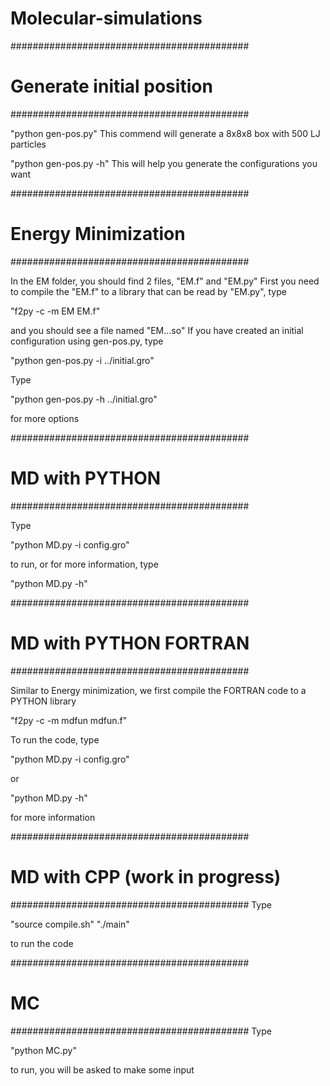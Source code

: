 # Molecular-simulations

###########################################
#     Generate initial position           #
###########################################

"python gen-pos.py"
    This commend will generate a 8x8x8 box with 500 LJ particles

"python gen-pos.py -h"
    This will help you generate the configurations you want


###########################################
#           Energy Minimization           #
###########################################

In the EM folder, you should find 2 files, "EM.f" and "EM.py"
First you need to compile the "EM.f" to a library that can be read by "EM.py", type

"f2py -c -m EM EM.f"

and you should see a file named "EM...so"
If you have created an initial configuration using gen-pos.py, type

"python gen-pos.py -i ../initial.gro"

Type

"python gen-pos.py -h ../initial.gro" 

for more options

###########################################
#           MD with PYTHON                #
###########################################

Type

"python MD.py -i config.gro"

to run, or for more information, type

"python MD.py -h"


###########################################
#           MD with PYTHON FORTRAN        #
###########################################

Similar to Energy minimization, we first compile the FORTRAN code to a PYTHON library

"f2py -c -m mdfun mdfun.f"

To run the code, type 

"python MD.py -i config.gro"

or 

"python MD.py -h"

for more information

###########################################
#     MD with CPP (work in progress)      #
###########################################
Type 

"source compile.sh"
"./main"

to run the code

###########################################
#                   MC                   #
###########################################
Type 

"python MC.py"

to run, you will be asked to make some input


